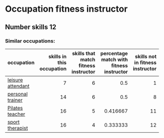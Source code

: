 # Occupation fitness instructor
## Number skills 12
### Similar occupations:
| occupation                                |   skills in this occupation |   skills that match fitness instructor |   percentage match with fitness instructor |   skills not in fitness instructor |
|:------------------------------------------|----------------------------:|---------------------------------------:|-------------------------------------------:|-----------------------------------:|
| [leisure attendant](leisure_attendant.md) |                           7 |                                      6 |                                   0.5      |                                  1 |
| [personal trainer](personal_trainer.md)   |                          14 |                                      6 |                                   0.5      |                                  8 |
| [Pilates teacher](Pilates_teacher.md)     |                          16 |                                      5 |                                   0.416667 |                                 11 |
| [sport therapist](sport_therapist.md)     |                          16 |                                      4 |                                   0.333333 |                                 12 |

